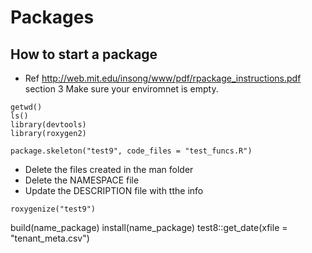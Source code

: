 # Packages
## How to start a package
- Ref http://web.mit.edu/insong/www/pdf/rpackage_instructions.pdf section 3
Make sure your enviromnet is empty.

```
getwd()
ls()
library(devtools)
library(roxygen2)
```
```
package.skeleton("test9", code_files = "test_funcs.R")
```
- Delete the files created in the man folder
- Delete the NAMESPACE file
- Update the DESCRIPTION file with tthe info
```
roxygenize("test9")
```
build(name_package)
install(name_package)
test8::get_date(xfile = "tenant_meta.csv")
